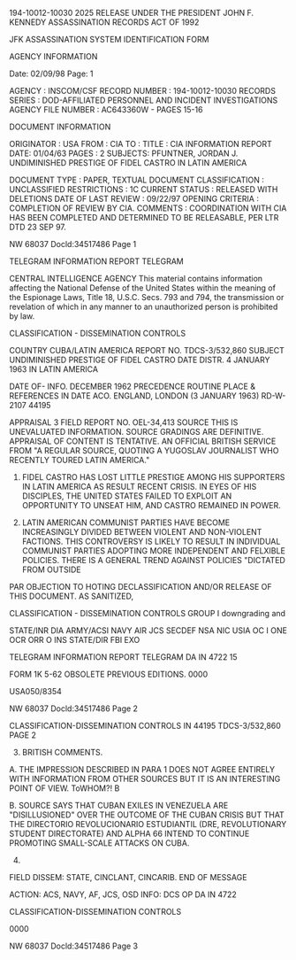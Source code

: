 194-10012-10030 2025 RELEASE UNDER THE PRESIDENT JOHN F. KENNEDY ASSASSINATION RECORDS ACT OF 1992

JFK ASSASSINATION SYSTEM
IDENTIFICATION FORM

AGENCY INFORMATION

Date: 02/09/98
Page: 1

AGENCY : INSCOM/CSF
RECORD NUMBER : 194-10012-10030
RECORDS SERIES : DOD-AFFILIATED PERSONNEL AND INCIDENT INVESTIGATIONS
AGENCY FILE NUMBER : AC643360W - PAGES 15-16

DOCUMENT INFORMATION

ORIGINATOR : USA
FROM : CIA
TO :
TITLE : CIA INFORMATION REPORT
DATE: 01/04/63
PAGES : 2
SUBJECTS: PFUNTNER, JORDAN J.
UNDIMINISHED PRESTIGE OF FIDEL CASTRO IN LATIN AMERICA

DOCUMENT TYPE : PAPER, TEXTUAL DOCUMENT
CLASSIFICATION : UNCLASSIFIED
RESTRICTIONS : 1C
CURRENT STATUS : RELEASED WITH DELETIONS
DATE OF LAST REVIEW : 09/22/97
OPENING CRITERIA : COMPLETION OF REVIEW BY CIA.
COMMENTS : COORDINATION WITH CIA HAS BEEN COMPLETED AND
DETERMINED TO BE RELEASABLE, PER LTR DTD 23 SEP 97.

NW 68037 Docld:34517486 Page 1

TELEGRAM INFORMATION REPORT TELEGRAM

CENTRAL INTELLIGENCE AGENCY
This material contains information affecting the National Defense of the United States within the meaning of the Espionage Laws, Title 18, U.S.C. Secs.
793 and 794, the transmission or revelation of which in any manner to an unauthorized person is prohibited by law.

CLASSIFICATION - DISSEMINATION CONTROLS

COUNTRY CUBA/LATIN AMERICA
REPORT NO. TDCS-3/532,860
SUBJECT UNDIMINISHED PRESTIGE OF FIDEL CASTRO DATE DISTR. 4 JANUARY 1963
IN LATIN AMERICA

DATE OF-
INFO. DECEMBER 1962 PRECEDENCE ROUTINE
PLACE & REFERENCES IN
DATE ACO. ENGLAND, LONDON (3 JANUARY 1963) RD-W-2107 44195

APPRAISAL 3 FIELD REPORT NO. OEL-34,413
SOURCE THIS IS UNEVALUATED INFORMATION. SOURCE GRADINGS ARE DEFINITIVE. APPRAISAL OF CONTENT IS TENTATIVE.
AN OFFICIAL BRITISH SERVICE FROM "A REGULAR SOURCE, QUOTING A
YUGOSLAV JOURNALIST WHO RECENTLY TOURED LATIN AMERICA."

1. FIDEL CASTRO HAS LOST LITTLE PRESTIGE AMONG HIS SUPPORTERS
IN LATIN AMERICA AS RESULT RECENT CRISIS. IN EYES OF HIS DISCIPLES,
THE UNITED STATES FAILED TO EXPLOIT AN OPPORTUNITY TO UNSEAT HIM,
AND CASTRO REMAINED IN POWER.

2. LATIN AMERICAN COMMUNIST PARTIES HAVE BECOME INCREASINGLY
DIVIDED BETWEEN VIOLENT AND NON-VIOLENT FACTIONS. THIS CONTROVERSY
IS LIKELY TO RESULT IN INDIVIDUAL COMMUNIST PARTIES ADOPTING MORE
INDEPENDENT AND FELXIBLE POLICIES. THERE IS A GENERAL TREND AGAINST
POLICIES "DICTATED FROM OUTSIDE

PAR OBJECTION TO
HOTING
DECLASSIFICATION AND/OR
RELEASE OF THIS DOCUMENT.
AS SANITIZED,

CLASSIFICATION - DISSEMINATION CONTROLS GROUP I
downgrading and

STATE/INR DIA ARMY/ACSI NAVY AIR JCS SECDEF NSA NIC USIA OC I ONE OCR ORR O INS
STATE/DIR FBI EXO

TELEGRAM INFORMATION REPORT TELEGRAM
DA IN 4722 15

FORM 1K
5-62 OBSOLETE PREVIOUS EDITIONS. 0000

USA050/8354

NW 68037 Docld:34517486 Page 2

CLASSIFICATION-DISSEMINATION CONTROLS IN 44195
TDCS-3/532,860
PAGE 2

3. BRITISH COMMENTS.

A. THE IMPRESSION DESCRIBED IN PARA 1 DOES NOT
AGREE ENTIRELY WITH INFORMATION FROM OTHER SOURCES BUT IT IS
AN INTERESTING POINT OF VIEW. ToWHOM?! B

B. SOURCE SAYS THAT CUBAN EXILES IN VENEZUELA
ARE "DISILLUSIONED" OVER THE OUTCOME OF THE CUBAN CRISIS BUT
THAT THE DIRECTORIO REVOLUCIONARIO ESTUDIANTIL (DRE,
REVOLUTIONARY STUDENT DIRECTORATE) AND ALPHA 66 INTEND
TO CONTINUE PROMOTING SMALL-SCALE ATTACKS ON CUBA.

4.
FIELD DISSEM: STATE, CINCLANT, CINCARIB.
END OF MESSAGE

ACTION: ACS, NAVY, AF, JCS, OSD
INFO: DCS OP
DA IN 4722

CLASSIFICATION-DISSEMINATION CONTROLS

0000

NW 68037 Docld:34517486 Page 3
